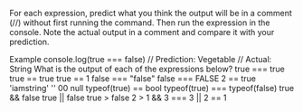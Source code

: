 For each expression, predict what you think the output will be in a comment (//) without first running the command. Then run the expression in the console. Note the actual output in a comment and compare it with your prediction.

Example
console.log(true === false) // Prediction: Vegetable // Actual: String
What is the output of each of the expressions below?
true === true true == true true == 1 false === "false" false === FALSE 2 == true
'iamstring'
''
00
null typeof(true) == bool typeof(true) === typeof(false)
true && false
true || false
true > false
2 > 1 && 3 === 3 || 2 == 1